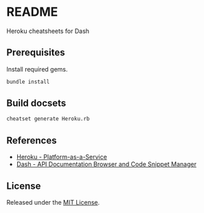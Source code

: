 # README

Heroku cheatsheets for Dash

## Prerequisites

Install required gems.

``` bash
bundle install
```

## Build docsets

``` bash
cheatset generate Heroku.rb
```

## References

* [Heroku - Platform-as-a-Service](https://www.heroku.com)
* [Dash - API Documentation Browser and Code Snippet Manager](https://kapeli.com/dash)

## License

Released under the [MIT License](http://www.opensource.org/licenses/MIT).
